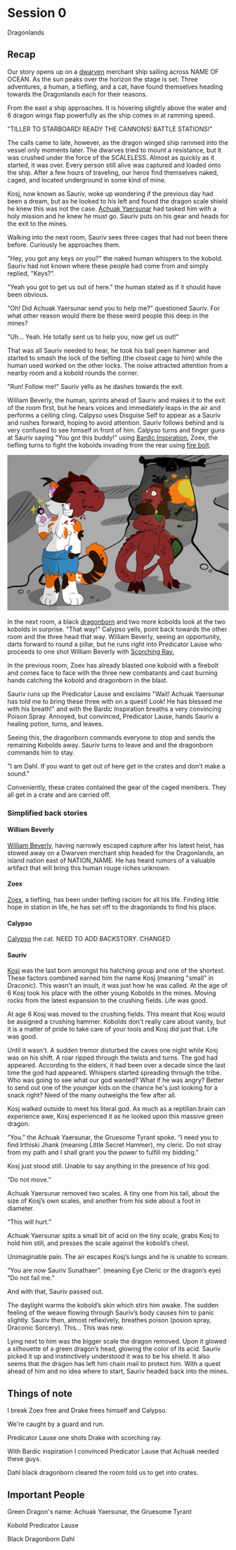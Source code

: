 # Session 0

Dragonlands

## Recap

Our story opens up on a [dwarven](https://www.dndbeyond.com/races/13-dwarf) merchant ship sailing across NAME OF OCEAN. As the sun peaks over the horizon the stage is set. Three adventures, a human, a tiefling, and a cat, have found themselves heading towards the Dragonlands each for their reasons.

From the east a ship approaches. It is hovering slightly above the water and 6 dragon wings flap powerfully as the ship comes in at ramming speed.

"TILLER TO STARBOARD! READY THE CANNONS! BATTLE STATIONS!"

The calls came to late, however, as the dragon winged ship rammed into the vessel only moments later. The dwarves tried to mount a resistance, but it was crushed under the force of the SCALELESS. Almost as quickly as it started, it was over. Every person still alive was captured and loaded onto the ship. After a few hours of traveling, our heros find themselves naked, caged, and located underground in some kind of mine.

Kosj, now known as Sauriv, woke up wondering if the previous day had been a dream, but as he looked to his left and found the dragon scale shield he knew this was not the case. [Achuak Yaersunar](https://www.dndbeyond.com/monsters/16770-adult-green-dragon) had tasked him with a holy mission and he knew he must go. Sauriv puts on his gear and heads for the exit to the mines.

Walking into the next room, Sauriv sees three cages that had not been there before. Curiously he approaches them.

"Hey, you got any keys on you?" the naked human whispers to the kobold. Sauriv had not known where these people had come from and simply replied, "Keys?".

"Yeah you got to get us out of here." the human stated as if it should have been obvious.

"Oh! Did Achuak Yaersunar send you to help me?" questioned Sauriv. For what other reason would there be these weird people this deep in the mines?

"Uh... Yeah. He totally sent us to help you, now get us out!"

That was all Sauriv needed to hear, he took his ball peen hammer and started to smash the lock of the tiefling (the closest cage to him) while the human used worked on the other locks. The noise attracted attention from a nearby room and a kobold rounds the corner.

"Run! Follow me!" Sauriv yells as he dashes towards the exit.

William Beverly, the human, sprints ahead of Sauriv and makes it to the exit of the room first, but he hears voices and immediately leaps in the air and performs a ceiling cling. Calpyso uses Disguise Self to appear as a Sauriv and rushes forward, hoping to avoid attention. Sauriv follows behind and is very confused to see himself in front of him. Calpyso turns and finger guns at Sauriv saying "You got this buddy!" using [Bardic Inspiration.](https://www.dndbeyond.com/sources/phb/bard#BardicInspiration) Zoex, the tiefling turns to fight the kobolds invading from the rear using [fire bolt](https://www.dndbeyond.com/spells/fire-bolt).

![Don't look too closely at this image :)](https://github.com/godofgrunts/dnd5e-notes/blob/master/sessions/session000/hide-and-disguise.jpg)

In the next room, a black [dragonborn](https://www.dndbeyond.com/races/16-dragonborn) and two more kobolds look at the two kobolds in surprise. "That way!" Calypso yells, point back towards the other room and the three head that way. William Beverly, seeing an opportunity, darts forward to round a pillar, but he runs right into Predicator Lause who proceeds to one shot William Beverly with [Scorching Ray.](https://www.dndbeyond.com/spells/scorching-ray)

In the previous room, Zoex has already blasted one kobold with a firebolt and comes face to face with the three new combatants and cast burning hands catching the kobold and dragonborn in the blast.

Sauriv runs up the Predicator Lause and exclaims "Wait! Achuak Yaersunar has told me to bring these three with on a quest! Look! He has blessed me with his breath!" and with the Bardic Inspiration breaths a very convincing Poison Spray. Annoyed, but convinced, Predicator Lause, hands Sauriv a healing potion, turns, and leaves.

Seeing this, the dragonborn commands everyone to stop and sends the remaining Kobolds away. Sauriv turns to leave and and the dragonborn commands him to stay.

"I am Dahl. If you want to get out of here get in the crates and don't make a sound."

Conveniently, these crates contained the gear of the caged members. They all get in a crate and are carried off.

### Simplified back stories

#### William Beverly

[William Beverly](https://www.dndbeyond.com/races/1-human), having narrowly escaped capture after his latest heist, has stowed away on a Dwarven merchant ship headed for the Dragonlands, an island nation east of NATION_NAME. He has heard rumors of a valuable artifact that will bring this human rouge riches unknown.

#### Zoex

[Zoex](https://www.dndbeyond.com/races/7-tiefling), a tiefling, has been under tiefling racism for all his life. Finding little hope in station in life, he has set off to the dragonlands to find his place.

#### Calypso

[Calypso](https://en.wikipedia.org/wiki/Calico_cat) the cat. NEED TO ADD BACKSTORY. CHANGED

#### Sauriv

[Kosj](https://www.dndbeyond.com/races/1026395-kobold) was the last born amongst his hatching group and one of the shortest. These factors combined earned him the name Kosj (meaning "small" in Draconic). This wasn't an insult, it was just how he was called. At the age of 6 Kosj took his place with the other young Kobolds in the mines. Moving rocks from the latest expansion to the crushing fields. Life was good. 

At age 6 Kosj was moved to the crushing fields. This meant that Kosj would be assigned a crushing hammer. Kobolds don't really care about vanity, but it is a matter of pride to take care of your tools and Kosj did just that. Life was good.

Until it wasn't. A sudden tremor disturbed the caves one night while Kosj was on his shift. A roar ripped through the twists and turns. The god had appeared. According to the elders, it had been over a decade since the last time the god had appeared. Whispers started spreading through the tribe. Who was going to see what our god wanted? What if he was angry? Better to send out one of the younger kids on the chance he's just looking for a snack right? Need of the many outweighs the few after all.

Kosj walked outside to meet his literal god. As much as a reptilian brain can experience awe, Kosj experienced it as he looked upon this massive green dragon.

“You.” the Achuak Yaersunar, the Gruesome Tyrant spoke. “I need you to find Irthiski Jhank (meaning Little Secret Hammer), my cleric. Do not stray from my path and I shall grant you the power to fulfill my bidding.”

Kosj just stood still. Unable to say anything in the presence of his god.

“Do not move.”

Achuak Yaersunar removed two scales. A tiny one from his tail, about the size of Kosj’s own scales, and another from his side about a foot in diameter.

“This will hurt.”

Achuak Yaersunar spits a small bit of acid on the tiny scale, grabs Kosj to hold him still, and presses the scale against the kobold’s chest.

Unimaginable pain. The air escapes Kosj’s lungs and he is unable to scream.

“You are now Sauriv Sunathaer”. (meaning Eye Cleric or the dragon’s eye) “Do not fail me.”

And with that, Sauriv passed out.

The daylight warms the kobold’s skin which stirs him awake. The sudden feeling of the weave flowing through Sauriv’s body causes him to panic slightly. Sauriv then, almost reflexively, breathes poison (posion spray, Draconic Sorcery). This… This was new.

Lying next to him was the bigger scale the dragon removed. Upon it glowed a silhouette of a green dragon’s head, glowing the color of its acid. Sauriv picked it up and instinctively understood it was to be his shield. It also seems that the dragon has left him chain mail to protect him. With a quest ahead of him and no idea where to start, Sauriv headed back into the mines.

## Things of note

I break Zoex free and Drake frees himself and Calypso.

We're caught by a guard and run.

Predicator Lause one shots Drake with scorching ray.

With Bardic inspiration I convinced Predicator Lause that Achuak needed these guys.

Dahl black dragonborn cleared the room told us to get into crates.

## Important People

Green Dragon's name: Achuak Yaersunar, the Gruesome Tyrant

Kobold Predicator Lause

Black Dragonborn Dahl
